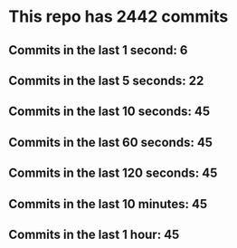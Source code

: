 # This repo has 2442 commits

## Commits in the last 1 second: 6
## Commits in the last 5 seconds: 22
## Commits in the last 10 seconds: 45
## Commits in the last 60 seconds: 45
## Commits in the last 120 seconds: 45
## Commits in the last 10 minutes: 45
## Commits in the last 1 hour: 45
